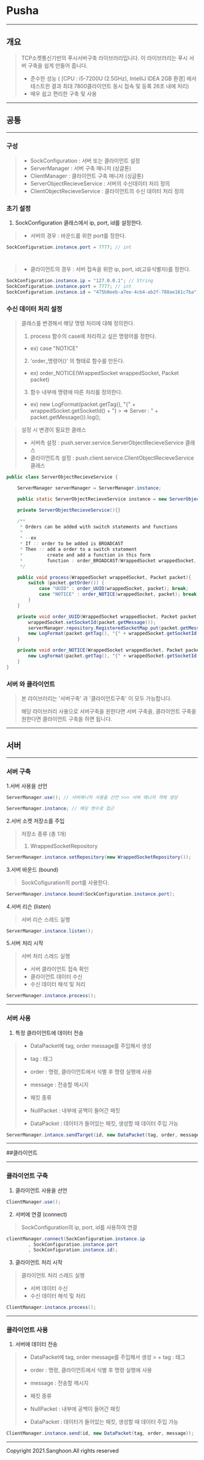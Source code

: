 # Pusha

---

## 개요
>TCP소켓통신기반의 푸시서버구축 라이브러리입니다. 이 라이브러리는 푸시 서버 구축을 쉽게 만들어 줍니다.  
>   
> + 준수한 성능 ( [CPU : i5-7200U (2.5GHz), IntelliJ IDEA 2GB 환경]
    에서 테스트한 결과 최대 7800클라이언트 동시 접속 및 등록 26초 내에 처리) 
> + 매우 쉽고 편리한 구축 및 사용

---

## 공통

---
### 구성
> + SockConfiguration : 서버 또는 클라이언트 설정
> + ServerManager : 서버 구축 매니저 (싱글톤)
> + ClientManager : 클라이언트 구축 매니저 (싱글톤)
> + ServerObjectRecieveService : 서버의 수신데이터 처리 정의
> + ClientObjectRecieveService : 클라이언트의 수신 데이터 처리 정의
    
### 초기 설정
1. SockConfiguration 클래스에서 ip, port, id를 설정한다.
>+ 서버의 경우 : 바운드를 위한 port를 정한다.
```java
SockConfiguration.instance.port = 7777; // int
```
#
>+ 클라이언트의 경우 : 서버 접속을 위한 ip, port, id(고유식별자)를 정한다.
```java
SockConfiguration.instance.ip = "127.0.0.1"; // String
SockConfiguration.instance.port = 7777; // int
SockConfiguration.instance.id = "475b8eeb-a7ee-4cb4-ab2f-788ae161c7ba"; // String
```

### 수신 데이터 처리 설정
> 클래스를 변경해서 해당 명령 처리에 대해 정의한다. 
> 1. process 함수의 case에 처리하고 싶은 명령어를 정한다. 
>   + ex) case "NOTICE"
> 2. 'order_명령어()' 의 형태로 함수를 만든다.
>   + ex) order_NOTICE(WrappedSocket wrappedSocket, Packet packet)
> 3. 함수 내부에 명령에 따른 처리를 정의한다.
>   + ex)  new LogFormat(packet.getTag(),
      "{" + wrappedSocket.getSocketId() + "} 
      > => Server : " + packet.getMessage()).log();

> 설정 시 변경이 필요한 클래스
>  + 서버측 설정 : push.server.service.ServerObjectRecieveService 클래스
>  + 클라이언트측 설정 : push.client.service.ClientObjectRecieveService 클래스
 
```java
public class ServerObjectRecieveService {

    ServerManager serverManager = ServerManager.instance;

    public static ServerObjectRecieveService instance = new ServerObjectRecieveService();

    private ServerObjectRecieveService(){}

    /**
     * Orders can be added with switch statements and functions
     *
     * --ex
     * If :: order to be added is BROADCAST
     * Then :: add a order to a switch statement
     *         create and add a function in this form
     *         function : order_BROADCAST(WrappedSocket wrappedSocket, Packet packet)
     */

    public void process(WrappedSocket wrappedSocket, Packet packet){
        switch (packet.getOrder()) {
            case "UUID" : order_UUID(wrappedSocket, packet); break;
            case "NOTICE" : order_NOTICE(wrappedSocket, packet); break;
        }
    }

    private void order_UUID(WrappedSocket wrappedSocket, Packet packet){
        wrappedSocket.setSocketId(packet.getMessage());
        serverManager.repository.RegisteredSocketMap.put(packet.getMessage(), wrappedSocket);
        new LogFormat(packet.getTag(), "{" + wrappedSocket.getSocketId() + "} is registered").log();
    }

    private void order_NOTICE(WrappedSocket wrappedSocket, Packet packet){
        new LogFormat(packet.getTag(), "{" + wrappedSocket.getSocketId() + "} => Server : " + packet.getMessage()).log();
    }
}
```

### 서버 와 클라이언트
> 본 라이브러리는 '서버구축' 과 '클라이언트구축' 이 모두 가능합니다.
> 
> 해당 라이브러리 사용으로 서버구축을 원한다면 서버 구축을, 클라이언트 구축을 원한다면
> 클라이언트 구축을 하면 됩니다.

---

## 서버

---

### 서버 구축 

1.서버 사용을 선언
```java
ServerManager.use(); // 서버매니저 사용을 선언 >>> 서버 매니저 객체 생성

ServerManager.instance; // 해당 변수로 접근
```

2.서버 소켓 저장소를 주입
> 저장소 종류 (총 1개)
> 1. WrappedSocketRepository

```java
ServerManager.instance.setRepository(new WrappedSocketRepository());
```

3.서버 바운드 (bound)
> SockCofiguration의 port를 사용한다.
```java
ServerManager.instance.bound(SockConfiguration.instance.port);
```

4.서버 리슨 (listen)
> 서버 리슨 스레드 실행
```java
ServerManager.instance.listen();
```

5.서버 처리 시작 
> 서버 처리 스레드 실행 
> + 서버 클라이언트 접속 확인
> + 클라이언트 데이터 수신 
> + 수신 데이터 해석 및 처리
```java
ServerManager.instance.process();
```

---

### 서버 사용

1. 특정 클라이언트에 데이터 전송
> + DataPacket에 tag, order message를 주입해서 생성
>  + tag : 태그 
>  + order : 명령, 클라이언트에서 식별 후 명령 실행에 사용
>  + message : 전송할 메시지 
> 
> 
> + 패킷 종류
>  + NullPacket : 내부에 공백이 들어간 패킷
>  + DataPacket : 데이터가 들어있는 패킷, 생성할 때 데이터 주입 가능
```java
ServerManager.intance.sendTarget(id, new DataPacket(tag, order, message));
```

---

##클라이언트

---

### 클라이언트 구축
1. 클라이언트 사용을 선언 
```java
ClientManager.use();
```

2. 서버에 연결 (connect)
> SockConfiguration의 ip, port, id를 사용하여 연결
```java
clientManager.connect(SockConfiguration.instance.ip
        , SockConfiguration.instance.port
        , SockConfiguration.instance.id);
```

3. 클라이언트 처리 시작
> 클라이언트 처리 스레드 실행
> + 서버 데이터 수신
> + 수신 데이터 해석 및 처리
```java
ClientManager.instance.process();
```

---

### 클라이언트 사용
1. 서버에 데이터 전송
> + DataPacket에 tag, order message를 주입해서 생성
    >  + tag : 태그
>  + order : 명령, 클라이언트에서 식별 후 명령 실행에 사용
>  + message : 전송할 메시지
>
>
> + 패킷 종류 
>  + NullPacket : 내부에 공백이 들어간 패킷
>  + DataPacket : 데이터가 들어있는 패킷, 생성할 때 데이터 주입 가능
```java
ClientManager.instance.send(id, new DataPacket(tag, order, message));
```

---
Copyright 2021.Sanghoon.All rights reserved 
